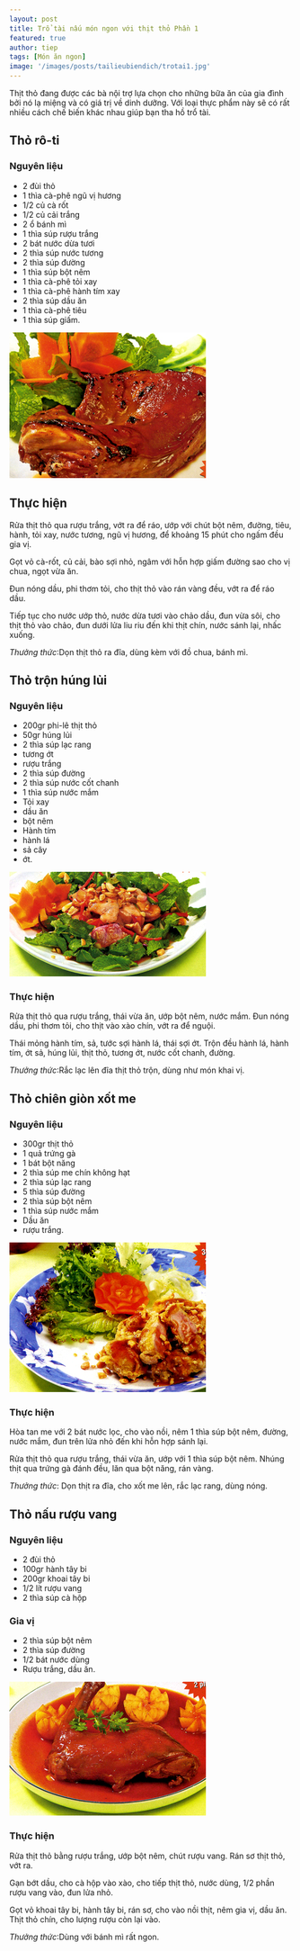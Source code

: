 ```yaml
---
layout: post
title: Trổ tài nấu món ngon với thịt thỏ Phần 1
featured: true
author: tiep
tags: [Món ăn ngon]
image: '/images/posts/tailieubiendich/trotai1.jpg'
---
```


Thịt thỏ đang được các bà nội trợ lựa chọn cho những bữa ăn của gia đình bởi nó lạ miệng và có giá trị về dinh dưỡng. Với loại thực phẩm này sẽ có rất nhiều cách chế biến khác nhau giúp bạn tha hồ trổ tài.

## Thỏ rô-ti

### Nguyên liệu

- 2 đùi thỏ
- 1 thìa cà-phê ngũ vị hương
- 1/2 củ cà rốt
- 1/2 củ cải trắng
- 2 ổ bánh mì
- 1 thìa súp rượu trắng
- 2 bát nước dừa tươi
- 2 thìa súp nước tương
- 2 thìa súp đường
- 1 thìa súp bột nêm
- 1 thìa cà-phê tỏi xay
- 1 thìa cà-phê hành tím xay
- 2 thìa súp dầu ăn
- 1 thìa cà-phê tiêu
- 1 thìa súp giấm. 

![hình ảnh món ngon của noodless](/images/posts/tailieubiendich/trotai1_1.jpg)

## Thực hiện

Rửa thịt thỏ qua rượu trắng, vớt ra để ráo, ướp với chút bột nêm, đường, tiêu, hành, tỏi xay, nước tương, ngũ vị hương, để khoảng 15 phút cho ngấm đều gia vị.

Gọt vỏ cà-rốt, củ cải, bào sợi nhỏ, ngâm với hỗn hợp giấm đường sao cho vị chua, ngọt vừa ăn.

Đun nóng dầu, phi thơm tỏi, cho thịt thỏ vào rán vàng đều, vớt ra để ráo dầu.

Tiếp tục cho nước ướp thỏ, nước dừa tươi vào chảo dầu, đun vừa sôi, cho thịt thỏ vào chảo, đun dưới lửa liu riu đến khi thịt chín, nước sánh lại, nhấc xuống.

*Thưởng thức*:Dọn thịt thỏ ra đĩa, dùng kèm với đồ chua, bánh mì.

## Thỏ trộn húng lủi

### Nguyên liệu

- 200gr phi-lê thịt thỏ
- 50gr húng lủi
- 2 thìa súp lạc rang
- tương ớt
- rượu trắng
- 2 thìa súp đường
- 2 thìa súp nước cốt chanh
- 1 thìa súp nước mắm
- Tỏi xay
- dầu ăn
- bột nêm
- Hành tím
- hành lá
- sả cây
- ớt.



![hình ảnh món ngon của noodless](/images/posts/tailieubiendich/trotai1_2.jpg)

### Thực hiện

Rửa thịt thỏ qua rượu trắng, thái vừa ăn, ướp bột nêm, nước mắm. Đun nóng dầu, phi thơm tỏi, cho thịt vào xào chín, vớt ra để nguội.

Thái mỏng hành tím, sả, tước sợi hành lá, thái sợi ớt. Trộn đều hành lá, hành tím, ớt sả, húng lủi, thịt thỏ, tương ớt, nước cốt chanh, đường.

*Thưởng thức*:Rắc lạc lên đĩa thịt thỏ trộn, dùng như món khai vị.

## Thỏ chiên giòn xốt me

### Nguyên liệu

- 300gr thịt thỏ
- 1 quả trứng gà
- 1 bát bột năng
- 2 thìa súp me chín không hạt
- 2 thìa súp lạc rang
- 5 thìa súp đường
- 2 thìa súp bột nêm
- 1 thìa súp nước mắm
- Dầu ăn
- rượu trắng.

![hình ảnh món ngon của noodless](/images/posts/tailieubiendich/trotai1_3.jpg)

### Thực hiện

Hòa tan me với 2 bát nước lọc, cho vào nồi, nêm 1 thìa súp bột nêm, đường, nước mắm, đun trên lửa nhỏ đến khi hỗn hợp sánh lại.

Rửa thịt thỏ qua rượu trắng, thái vừa ăn, ướp với 1 thìa súp bột nêm.
Nhúng thịt qua trứng gà đánh đều, lăn qua bột năng, rán vàng. 

*Thưởng thức*: Dọn thịt ra đĩa, cho xốt me lên, rắc lạc rang, dùng nóng.

## Thỏ nấu rượu vang

### Nguyên liệu

- 2 đùi thỏ
- 100gr hành tây bi
- 200gr khoai tây bi
- 1/2 lít rượu vang
- 2 thìa súp cà hộp

### Gia vị

- 2 thìa súp bột nêm
- 2 thìa súp đường
- 1/2 bát nước dùng
- Rượu trắng, dầu ăn.

![hình ảnh món ngon của noodless](/images/posts/tailieubiendich/trotai1_4.jpg)

### Thực hiện

Rửa thịt thỏ bằng rượu trắng, ướp bột nêm, chút rượu vang. Rán sơ thịt thỏ, vớt ra.

Gạn bớt dầu, cho cà hộp vào xào, cho tiếp thịt thỏ, nước dùng, 1/2 phần rượu vang vào, đun lửa nhỏ.

Gọt vỏ khoai tây bi, hành tây bi, rán sơ, cho vào nồi thịt, nêm gia vị, dầu ăn. Thịt thỏ chín, cho lượng rượu còn lại vào.

*Thưởng thức*:Dùng với bánh mì rất ngon.